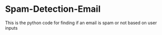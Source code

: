 # Spam-Detection-Email

This is the python code for finding if an email is spam or not based on user inputs
